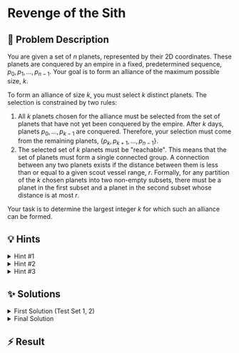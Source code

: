 # Revenge of the Sith

## 📝 Problem Description

You are given a set of $n$ planets, represented by their 2D coordinates. These planets are conquered by an empire in a fixed, predetermined sequence, $p_0, p_1, \ldots, p_{n-1}$. Your goal is to form an alliance of the maximum possible size, $k$.

To form an alliance of size $k$, you must select $k$ distinct planets. The selection is constrained by two rules:
1.  All $k$ planets chosen for the alliance must be selected from the set of planets that have not yet been conquered by the empire. After $k$ days, planets $p_0, \ldots, p_{k-1}$ are conquered. Therefore, your selection must come from the remaining planets, $\{p_k, p_{k+1}, \ldots, p_{n-1}\}$.
2.  The selected set of $k$ planets must be "reachable". This means that the set of planets must form a single connected group. A connection between any two planets exists if the distance between them is less than or equal to a given scout vessel range, $r$. Formally, for any partition of the $k$ chosen planets into two non-empty subsets, there must be a planet in the first subset and a planet in the second subset whose distance is at most $r$.

Your task is to determine the largest integer $k$ for which such an alliance can be formed.

## 💡 Hints

<details>
<summary>Hint #1</summary>
The problem asks for the *maximum* possible value of $k$. Notice that if it's possible to form an alliance of size $k$, it is also possible to form an alliance of any size smaller than $k$ (by simply taking a connected subset of the size-$k$ alliance). This monotonic property—if a property holds for $k$, it also holds for all $k' < k$—is a strong indicator that a particular search algorithm might be very effective. Which algorithm excels at finding an optimal value in a monotonic search space?
</details>
<details>
<summary>Hint #2</summary>
You can apply binary search on the answer, $k$. The range for $k$ would be from $1$ to $n$. For a fixed value of $k$ in your binary search, you need a function, let's call it `is_possible(k)`, that returns `true` if an alliance of size $k$ can be formed and `false` otherwise.

How would you implement `is_possible(k)`? According to the rules, you must only consider planets $\{p_k, p_{k+1}, \ldots, p_{n-1}\}$. Among these available planets, you need to check if there is any connected group of at least $k$ planets. How can you model this connectivity and find the size of the largest group?
</details>
<details>
<summary>Hint #3</summary>
To implement `is_possible(k)`, you can think of the available planets $\{p_k, \ldots, p_{n-1}\}$ as vertices in a graph. An edge exists between two vertices if the distance between their corresponding planets is at most $r$. The problem then reduces to finding the size of the largest connected component in this graph. If this size is at least $k$, then `is_possible(k)` is `true`.

A classic and efficient data structure for managing and counting connected components is the **Union-Find** (or Disjoint Set Union) data structure.

However, constructing the graph by checking all pairs of available planets would result in $O((n-k)^2)$ potential edges, which might be too slow for larger values of $n$. Since connectivity is based on geometric proximity, can you use a geometric data structure to find the necessary connections more efficiently than checking all pairs? A **Delaunay triangulation** is excellent for finding nearby neighbors.
</details>

## ✨ Solutions

<details>
<summary>First Solution (Test Set 1, 2)</summary>
This problem asks for the maximum integer $k$ that satisfies certain geometric connectivity properties. The monotonic nature of the problem—if an alliance of size $k$ is possible, so is one of size $k-1$—strongly suggests that we can **binary search on the answer $k$**. Our search space for $k$ is $[1, n]$.

For the binary search to work, we need a function `possible(k)` that efficiently checks if an alliance of size $k$ is feasible.

### The `possible(k)` Check

For a given $k$, the rules state we can only use planets $\{p_k, p_{k+1}, \ldots, p_{n-1}\}$. Within this set, we need to find if there exists a connected group of at least $k$ planets. Two planets are connected if their distance is at most $r$. This is a classic connectivity problem on a graph.

1.  **Model as a Graph**: We can model the available planets as vertices. An edge exists between two vertices if their distance is $\le r$.
2.  **Find Connected Components**: Our goal is to find the size of the largest connected component in this graph.
3.  **Union-Find Data Structure**: The Union-Find (or Disjoint Set Union) data structure is perfectly suited for this. We can iterate through all pairs of available planets $(p_i, p_j)$ where $i, j \ge k$. If the squared distance between them is less than or equal to $r^2$, we `union` their sets. We also keep track of the size of each component.
4.  **Check Condition**: After processing all such pairs, we find the maximum component size. If this size is $\ge k$, then `possible(k)` returns true; otherwise, it returns false.

### Overall Algorithm

1.  Initialize a search range `low = 1`, `high = n`.
2.  While `low <= high`:
    *   Calculate `mid = low + (high - low) / 2`.
    *   If `possible(mid)` is true, it means an alliance of size `mid` is achievable, so we try for a larger one: `low = mid + 1`. We also store `mid` as a potential answer.
    *   If `possible(mid)` is false, `mid` is too large, so we must try a smaller size: `high = mid - 1`.
3.  The final answer is the largest `mid` for which `possible(mid)` was true.

### Complexity and Implementation Details

The main bottleneck is the `possible(k)` function. A naive implementation that checks all pairs of the $n-k$ available planets has a time complexity of $O((n-k)^2)$. The binary search adds a $\log(n)$ factor, leading to an overall complexity of roughly $O(n^2 \log n)$, which is too slow for the larger constraints.

The provided code attempts an optimization. It first builds a Delaunay triangulation on *all* points to get a smaller set of candidate edges. However, a simple Delaunay triangulation is insufficient, as it only guarantees to include the shortest edge connecting a point to its neighbors, not all edges within a radius $r$. The code compensates for this by performing a search (like DFS or BFS) from each vertex on the triangulation to find all reachable neighbors within the radius, which still results in a large number of edges. This approach is efficient enough for the first two test sets but fails on larger inputs.

```cpp
#include <iostream>
#include <vector>
#include <stack>
#include <tuple>
#include <algorithm>
#include <boost/pending/disjoint_sets.hpp>

#include <CGAL/Exact_predicates_inexact_constructions_kernel.h>
#include <CGAL/Delaunay_triangulation_2.h>
#include <CGAL/Triangulation_vertex_base_with_info_2.h>
#include <CGAL/Triangulation_face_base_2.h>

typedef CGAL::Exact_predicates_inexact_constructions_kernel K;
typedef int Index;
typedef CGAL::Triangulation_vertex_base_with_info_2<Index, K> Vb;
typedef CGAL::Triangulation_face_base_2<K> Fb;
typedef CGAL::Triangulation_data_structure_2<Vb, Fb> Tds;
typedef CGAL::Delaunay_triangulation_2<K, Tds> Delaunay;
typedef Delaunay::Vertex_handle Vertex_handle;
typedef std::pair<K::Point_2, Index> IPoint;
typedef std::tuple<Index, Index, K::FT> Edge;
typedef std::vector<Edge> EdgeV;

// Checks if an alliance of size k is possible
bool possible(const EdgeV &edges, int k, int n, K::FT r_squared) {
  boost::disjoint_sets_with_storage<> uf(n);
  std::vector<int> component_sizes(n, 0);
  // Initialize sizes for planets that are available
  for(int i = k; i < n; ++i) {
    component_sizes[i] = 1;
  }

  // Process edges to form components
  for (const auto& e : edges) {
    Index v1 = std::get<0>(e);
    Index v2 = std::get<1>(e);
    K::FT dist = std::get<2>(e);

    // Only consider edges connecting available planets within range
    if (v1 >= k && v2 >= k && dist <= r_squared) {
      Index c1 = uf.find_set(v1);
      Index c2 = uf.find_set(v2);

      if (c1 != c2) {
        int size1 = component_sizes[c1];
        int size2 = component_sizes[c2];
        uf.link(c1, c2);
        Index new_root = uf.find_set(v1);
        component_sizes[new_root] = size1 + size2;
      }
    }
  }

  // Find the size of the largest component
  int max_size = 0;
  for (int i = k; i < n; ++i) {
    if (uf.find_set(i) == i) { // Only check roots of components
        max_size = std::max(max_size, component_sizes[i]);
    }
  }

  return max_size >= k;
}

void solve() {
  int n;
  long r;
  std::cin >> n >> r;
  K::FT r_squared = K::FT(r) * r;

  std::vector<IPoint> planets;
  planets.reserve(n);
  for (Index i = 0; i < n; ++i) {
    int x, y;
    std::cin >> x >> y;
    planets.emplace_back(K::Point_2(x, y), i);
  }

  // Pre-computation step: generate candidate edges
  Delaunay t;
  t.insert(planets.begin(), planets.end());

  EdgeV edges;
  edges.reserve(3 * n);
  for (auto e_it = t.finite_edges_begin(); e_it != t.finite_edges_end(); ++e_it) {
    Index i1 = e_it->first->vertex((e_it->second + 1) % 3)->info();
    Index i2 = e_it->first->vertex((e_it->second + 2) % 3)->info();
    if (CGAL::squared_distance(planets[i1].first, planets[i2].first) <= r_squared) {
        edges.emplace_back(i1, i2, CGAL::squared_distance(planets[i1].first, planets[i2].first));
    }
  }

  // Binary search for the maximum k
  int low = 1, high = n, ans = 0;
  while (low <= high) {
    int mid = low + (high - low) / 2;
    if (mid == 0) { // k must be at least 1
        low = mid + 1;
        continue;
    }
    if (possible(edges, mid, n, r_squared)) {
      ans = mid;
      low = mid + 1;
    } else {
      high = mid - 1;
    }
  }

  std::cout << ans << std::endl;
}

int main() {
  std::ios_base::sync_with_stdio(false);
  std::cin.tie(NULL);
  int t;
  std::cin >> t;
  while (t--) {
    solve();
  }
  return 0;
}
```
</details>
<details>
<summary>Final Solution</summary>
The previous solution was too slow because its `possible(k)` check was inefficient. The bottleneck was considering too many potential edges. The key insight for an optimal solution is to refine how we generate edges for the connectivity check.

### The Pitfall and The Optimization

A naive approach of building a Delaunay triangulation on *all* planets once and then filtering edges is flawed. Consider two planets $u$ and $v$ with indices greater than $k$ that are within distance $r$. The Delaunay triangulation might not contain the edge $(u,v)$ if another planet $w$ (with index $<k$) lies nearby. In the `possible(k)` check, planet $w$ is unavailable, so we cannot use it as an intermediate step. The direct connection $(u,v)$ is required, but our pre-computed triangulation might have missed it.

The correct and efficient approach is to build the geometric structure **inside the binary search loop**, using only the set of planets available for that specific $k$.

### Improved `possible(k)` Check

For a fixed $k$, we do the following:
1.  **Select Planets**: Create a list of planets that are available, i.e., $\{p_k, p_{k+1}, \ldots, p_{n-1}\}$.
2.  **Build Delaunay Triangulation**: Construct a Delaunay triangulation using *only* these $n-k$ available planets.
3.  **Exploit Delaunay Properties**: A crucial property of the Delaunay triangulation is that it contains all the information we need for proximity-based connectivity. If two points $u$ and $v$ are within distance $r$ of each other, there must exist a path between them in the triangulation where every edge on the path has a length at most $r$. Therefore, to check for connectivity within the radius $r$, we only need to consider the edges of the Delaunay triangulation.
4.  **Union-Find on Triangulation Edges**:
    *   Iterate through all edges of the newly built triangulation.
    *   If an edge's length is $\le r$, `union` the two endpoints in a Union-Find data structure.
    *   Keep track of component sizes.
5.  **Check Condition**: Find the maximum component size. If it is $\ge k$, return true.

### Complexity Analysis

*   **Delaunay Triangulation**: For $m = n-k$ points, construction takes approximately $O(m \log m)$ time.
*   **Edge Processing**: The number of edges in a Delaunay triangulation is linear, $O(m)$. Processing them with Union-Find takes nearly linear time, $O(m \alpha(m))$, where $\alpha$ is the very slow-growing inverse Ackermann function.
*   **Total for `possible(k)`**: The check is dominated by the triangulation, making it $O((n-k) \log(n-k))$.
*   **Overall**: The binary search performs $\log n$ calls to `possible(k)`. This gives a total time complexity of roughly $O(n \log^2 n)$, which is efficient enough to pass all test sets.

```cpp
#include <iostream>
#include <vector>
#include <tuple>
#include <algorithm>
#include <boost/pending/disjoint_sets.hpp>

#include <CGAL/Exact_predicates_inexact_constructions_kernel.h>
#include <CGAL/Delaunay_triangulation_2.h>
#include <CGAL/Triangulation_vertex_base_with_info_2.h>
#include <CGAL/Triangulation_face_base_2.h>

typedef CGAL::Exact_predicates_inexact_constructions_kernel K;
typedef int Index;
typedef CGAL::Triangulation_vertex_base_with_info_2<Index, K> Vb;
typedef CGAL::Triangulation_face_base_2<K> Fb;
typedef CGAL::Triangulation_data_structure_2<Vb, Fb> Tds;
typedef CGAL::Delaunay_triangulation_2<K, Tds> Delaunay;
typedef std::pair<K::Point_2, Index> IPoint;

// Checks if an alliance of size k is possible
bool possible(const std::vector<IPoint>& planets, int k, int n, K::FT r_squared) {
  if (k > n) return false;
  
  // 1. Build triangulation only on available planets {p_k, ..., p_{n-1}}
  Delaunay t;
  t.insert(planets.begin() + k, planets.end());

  // 2. Use Union-Find to find connected components
  boost::disjoint_sets_with_storage<> uf(n);
  std::vector<int> component_sizes(n, 0);
  for(int i = k; i < n; ++i) {
      component_sizes[i] = 1;
  }
  
  // 3. Iterate over triangulation edges
  for (auto e = t.finite_edges_begin(); e != t.finite_edges_end(); ++e) {
    if (t.segment(e).squared_length() <= r_squared) {
      Index i1 = e->first->vertex((e->second + 1) % 3)->info();
      Index i2 = e->first->vertex((e->second + 2) % 3)->info();
      
      Index c1 = uf.find_set(i1);
      Index c2 = uf.find_set(i2);
      
      if (c1 != c2) {
        int size1 = component_sizes[c1];
        int size2 = component_sizes[c2];
        uf.link(c1, c2);
        Index new_root = uf.find_set(i1);
        component_sizes[new_root] = size1 + size2;
      }
    }
  }
  
  // 4. Find the largest component size
  int max_size = 0;
  for (int i = k; i < n; ++i) {
    if (uf.find_set(i) == i) { // Only check roots of components
        max_size = std::max(max_size, component_sizes[i]);
    }
  }

  // 5. Check if the condition is met
  return max_size >= k;
}

void solve() {
  int n;
  long r;
  std::cin >> n >> r;
  K::FT r_squared = K::FT(r) * r;

  std::vector<IPoint> planets;
  planets.reserve(n);
  for (Index i = 0; i < n; ++i) {
    int x, y;
    std::cin >> x >> y;
    planets.emplace_back(K::Point_2(x, y), i);
  }

  // Binary search for the maximum k
  int low = 1, high = n, ans = 0;
  while (low <= high) {
    int mid = low + (high - low) / 2;
    if (mid == 0) { // k must be at least 1
        low = mid + 1;
        continue;
    }
    if (possible(planets, mid, n, r_squared)) {
      ans = mid;
      low = mid + 1;
    } else {
      high = mid - 1;
    }
  }

  // The smallest k can be is 1, as we can always choose one planet.
  // We handle the edge case where n=0 or no solution is found by initializing ans.
  // The problem states n>=2, so an alliance of size 1 is always possible.
  if (ans == 0 && n > 0) ans = 1;

  std::cout << ans << std::endl;
}

int main() {
  std::ios_base::sync_with_stdio(false);
  std::cin.tie(NULL);
  int t;
  std::cin >> t;
  while (t--) {
    solve();
  }
  return 0;
}
```
</details>

## ⚡ Result

```plaintext

```